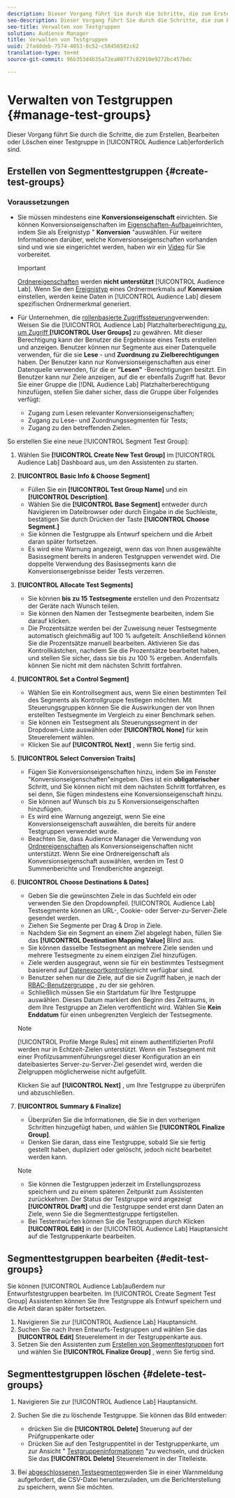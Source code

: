 ```yaml
---
description: Dieser Vorgang führt Sie durch die Schritte, die zum Erstellen, Bearbeiten oder Löschen einer Testgruppe in Audience Lab erforderlich sind
seo-description: Dieser Vorgang führt Sie durch die Schritte, die zum Erstellen, Bearbeiten oder Löschen einer Testgruppe in Audience Lab erforderlich sind
seo-title: Verwalten von Testgruppen
solution: Audience Manager
title: Verwalten von Testgruppen
uuid: 2fadddeb-7574-4853-8c52-c58456582c62
translation-type: tm+mt
source-git-commit: 96b353d4b35a72ea087f7c82910e9272bc457bdc

---
```



# Verwalten von Testgruppen {#manage-test-groups}

Dieser Vorgang führt Sie durch die Schritte, die zum Erstellen, Bearbeiten oder Löschen einer Testgruppe in [!UICONTROL Audience Lab]erforderlich sind.

## Erstellen von Segmenttestgruppen {#create-test-groups}

### Voraussetzungen

<!-- create-test-group.xml -->

* Sie müssen mindestens eine **Konversionseigenschaft** einrichten. Sie können Konversionseigenschaften im [Eigenschaften-Aufbau](../../features/traits/create-onboarded-rule-based-traits.md)einrichten, indem Sie als Ereignistyp " **Konversion** "auswählen. Für weitere Informationen darüber, welche Konversionseigenschaften vorhanden sind und wie sie eingerichtet werden, haben wir ein [Video](https://helpx.adobe.com/audience-manager/kt/using/creating-conversion-traits-feature-video-use.html) für Sie vorbereitet.

   >[!IMPORTANT]
   >
   >[Ordnereigenschaften](../../features/traits/about-folder-traits.md) werden **nicht unterstützt** [!UICONTROL Audience Lab]. Wenn Sie den [Ereignistyp](../../features/traits/create-onboarded-rule-based-traits.md) eines Ordnermerkmals auf **Konversion** einstellen, werden keine Daten in [!UICONTROL Audience Lab] diesem spezifischen Ordnermerkmal generiert.

* Für Unternehmen, die [rollenbasierte Zugriffssteuerung](../../features/administration/administration-overview.md)verwenden: Weisen Sie die [!UICONTROL Audience Lab] Platzhalterberechtigung[ zu, um Zugriff ](../../features/administration/administration-overview.md#wild-card-permissions)**[!UICONTROL User Groups]** zu gewähren. Mit dieser Berechtigung kann der Benutzer die Ergebnisse eines Tests erstellen und anzeigen. Benutzer können nur Segmente aus einer Datenquelle verwenden, für die sie **Lese** - und **Zuordnung zu Zielberechtigungen** haben. Der Benutzer kann nur Konversionseigenschaften aus einer Datenquelle verwenden, für die er **"Lesen"** -Berechtigungen besitzt. Ein Benutzer kann nur Ziele anzeigen, auf die er ebenfalls Zugriff hat. Bevor Sie einer Gruppe die [!DNL Audience Lab] Platzhalterberechtigung hinzufügen, stellen Sie daher sicher, dass die Gruppe über Folgendes verfügt:
   * Zugang zum Lesen relevanter Konversionseigenschaften;
   * Zugang zu Lese- und Zuordnungssegmenten für Tests;
   * Zugang zu den betreffenden Zielen.

So erstellen Sie eine neue [!UICONTROL Segment Test Group]:

1. Wählen Sie **[!UICONTROL Create New Test Group]** im [!UICONTROL Audience Lab] Dashboard aus, um den Assistenten zu starten.
1. **[!UICONTROL Basic Info & Choose Segment]**

   * Füllen Sie ein **[!UICONTROL Test Group Name]** und ein **[!UICONTROL Description]**.
   * Wählen Sie die **[!UICONTROL Base Segment]** entweder durch Navigieren im Dateibrowser oder durch Eingabe in die Suchleiste, bestätigen Sie durch Drücken der Taste **[!UICONTROL Choose Segment.]**
   * Sie können die Testgruppe als Entwurf speichern und die Arbeit daran später fortsetzen.
   * Es wird eine Warnung angezeigt, wenn das von Ihnen ausgewählte Basissegment bereits in anderen Testgruppen verwendet wird. Die doppelte Verwendung des Basissegments kann die Konversionsergebnisse beider Tests verzerren.

1. **[!UICONTROL Allocate Test Segments]**

   * Sie können **bis zu 15 Testsegmente** erstellen und den Prozentsatz der Geräte nach Wunsch teilen.
   * Sie können den Namen der Testsegmente bearbeiten, indem Sie darauf klicken.
   * Die Prozentsätze werden bei der Zuweisung neuer Testsegmente automatisch gleichmäßig auf 100 % aufgeteilt. Anschließend können Sie die Prozentsätze manuell bearbeiten. Aktivieren Sie das Kontrollkästchen, nachdem Sie die Prozentsätze bearbeitet haben, und stellen Sie sicher, dass sie bis zu 100 % ergeben. Andernfalls können Sie nicht mit dem nächsten Schritt fortfahren.

1. **[!UICONTROL Set a Control Segment]**

   * Wählen Sie ein Kontrollsegment aus, wenn Sie einen bestimmten Teil des Segments als Kontrollgruppe festlegen möchten. Mit Steuerungsgruppen können Sie die Auswirkungen der von Ihnen erstellten Testsegmente im Vergleich zu einer Benchmark sehen.
   * Sie können ein Testsegment als Steuerungssegment in der Dropdown-Liste auswählen oder **[!UICONTROL None]** für kein Steuerelement wählen.
   * Klicken Sie auf **[!UICONTROL Next]** , wenn Sie fertig sind.

1. **[!UICONTROL Select Conversion Traits]**

   * Fügen Sie Konversionseigenschaften hinzu, indem Sie im Fenster "Konversionseigenschaften"eingeben. Dies ist ein **obligatorischer** Schritt, und Sie können nicht mit dem nächsten Schritt fortfahren, es sei denn, Sie fügen mindestens eine Konversionseigenschaft hinzu.
   * Sie können auf Wunsch bis zu 5 Konversionseigenschaften hinzufügen.
   * Es wird eine Warnung angezeigt, wenn Sie eine Konversionseigenschaft auswählen, die bereits für andere Testgruppen verwendet wurde.
   * Beachten Sie, dass Audience Manager die Verwendung von [Ordnereigenschaften](/help/using/features/traits/about-folder-traits.md) als Konversionseigenschaften nicht unterstützt. Wenn Sie eine Ordnereigenschaft als Konversionseigenschaft auswählen, werden im Test 0 Summenberichte und Trendberichte angezeigt.

1. **[!UICONTROL Choose Destinations & Dates]**

   * Geben Sie die gewünschten Ziele in das Suchfeld ein oder verwenden Sie den Dropdownpfeil. [!UICONTROL Audience Lab] Testsegmente können an URL-, Cookie- oder Server-zu-Server-Ziele gesendet werden.
   * Ziehen Sie Segmente per Drag &amp; Drop in Ziele.
   * Nachdem Sie ein Segment an einem Ziel abgelegt haben, füllen Sie das **[!UICONTROL Destination Mapping Value]** Blind aus.
   * Sie können dasselbe Testsegment an mehrere Ziele senden und mehrere Testsegmente zu einem einzigen Ziel hinzufügen.
   * Ziele werden ausgegraut, wenn sie für ein bestimmtes Testsegment basierend auf [Datenexportkontrollen](../../features/data-export-controls.md)nicht verfügbar sind.
   * Benutzer sehen nur die Ziele, auf die sie Zugriff haben, je nach der [RBAC-Benutzergruppe](../../features/administration/administration-overview.md) , zu der sie gehören.
   * Schließlich müssen Sie ein Startdatum für Ihre Testgruppe auswählen. Dieses Datum markiert den Beginn des Zeitraums, in dem Ihre Testgruppe an Zielen veröffentlicht wird. Wählen Sie **Kein Enddatum** für einen unbegrenzten Vergleich der Testsegmente.
   >[!NOTE]
   >
   >[!UICONTROL Profile Merge Rules] mit einem authentifizierten Profil werden nur in Echtzeit-Zielen unterstützt. Wenn ein Testsegment mit einer Profilzusammenführungsregel dieser Konfiguration an ein dateibasiertes Server-zu-Server-Ziel gesendet wird, werden die Zielgruppen möglicherweise nicht aufgefüllt.

   Klicken Sie auf **[!UICONTROL Next]** , um Ihre Testgruppe zu überprüfen und abzuschließen.

1. **[!UICONTROL Summary & Finalize]**

   * Überprüfen Sie die Informationen, die Sie in den vorherigen Schritten hinzugefügt haben, und wählen Sie **[!UICONTROL Finalize Group]**.
   * Denken Sie daran, dass eine Testgruppe, sobald Sie sie fertig gestellt haben, dupliziert oder gelöscht, jedoch nicht bearbeitet werden kann.
   >[!NOTE]
   >* Sie können die Testgruppen jederzeit im Erstellungsprozess speichern und zu einem späteren Zeitpunkt zum Assistenten zurückkehren. Der Status der Testgruppe wird angezeigt **[!UICONTROL Draft]** und die Testgruppe sendet erst dann Daten an Ziele, wenn Sie die Segmenttestgruppe fertigstellen.
   >* Bei Testentwürfen können Sie die Testgruppen durch Klicken **[!UICONTROL Edit]** in der [!UICONTROL Audience Lab] Hauptansicht auf die Testgruppenkarte bearbeiten.


## Segmenttestgruppen bearbeiten {#edit-test-groups}

Sie können [!UICONTROL Audience Lab]außerdem nur Entwurfstestgruppen bearbeiten. Im [!UICONTROL Create Segment Test Group] Assistenten können Sie Ihre Testgruppe als Entwurf speichern und die Arbeit daran später fortsetzen.

1. Navigieren Sie zur [!UICONTROL Audience Lab] Hauptansicht.
1. Suchen Sie nach Ihren Entwurfs-Testgruppen und wählen Sie das **[!UICONTROL Edit]** Steuerelement in der Testgruppenkarte aus.
1. Setzen Sie den Assistenten zum [Erstellen von Segmenttestgruppen](../../features/audience-lab/audience-lab-manage-test-groups.md#create-test-groups) fort und wählen Sie **[!UICONTROL Finalize Group]** , wenn Sie fertig sind.

## Segmenttestgruppen löschen {#delete-test-groups}

1. Navigieren Sie zur [!UICONTROL Audience Lab] Hauptansicht.
1. Suchen Sie die zu löschende Testgruppe. Sie können das Bild entweder:

   * drücken Sie die **[!UICONTROL Delete]** Steuerung auf der Prüfgruppenkarte oder
   * Drücken Sie auf den Testgruppentitel in der Testgruppenkarte, um zur Ansicht " [Testgruppeninformationen](../../features/audience-lab/audience-lab-information-view.md) "zu wechseln, und drücken Sie das **[!UICONTROL Delete]** Steuerelement in der Titelleiste.

1. Bei [abgeschlossenen Testsegmenten](../../features/audience-lab/audience-lab.md#status)werden Sie in einer Warnmeldung aufgefordert, die CSV-Datei herunterzuladen, um die Berichterstellung zu speichern, wenn Sie möchten.
